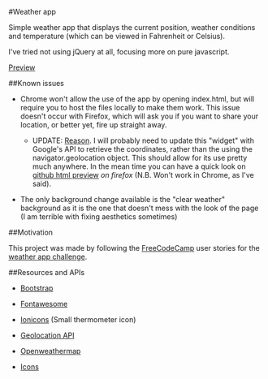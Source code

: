 #Weather app

Simple weather app that displays the current position, weather conditions and temperature (which can be viewed in Fahrenheit or Celsius).

I've tried not using jQuery at all, focusing more on pure javascript.

[Preview](http://res.cloudinary.com/forgoroe/image/upload/v1476567006/previews/weatherAppPreview.png)

##Known issues

- Chrome won't allow the use of the app by opening index.html, but will require you to host the files locally to make them work. This issue doesn't occur with Firefox, which will ask you if you want to share your location, or better yet, fire up straight away.

  - UPDATE: [Reason](https://developers.google.com/web/updates/2016/04/geolocation-on-secure-contexts-only). I will probably need to update this "widget" with Google's API to retrieve the coordinates, rather than the using the navigator.geolocation object. This should allow for its use pretty much anywhere. In the mean time you can have a quick look on [github html preview](http://htmlpreview.github.io/?https://github.com/forgoroe/weather-app/blob/master/html/index.html) *on firefox* (N.B. Won't work in Chrome, as I've said).


- The only background change available is the "clear weather" background as it is the one that doesn't mess with the look of the page (I am terrible with fixing aesthetics sometimes)

##Motivation

This project was made by following the [FreeCodeCamp](https://www.freecodecamp.com/) user stories for the [weather app challenge](https://www.freecodecamp.com/challenges/show-the-local-weather).

##Resources and APIs

- [Bootstrap](http://getbootstrap.com/)

- [Fontawesome](http://fontawesome.io/)

- [Ionicons](http://ionicons.com/) (Small thermometer icon)

- [Geolocation API](https://developer.mozilla.org/en-US/docs/Web/API/Geolocation/Using_geolocation)

- [Openweathermap](http://openweathermap.org/)

- [Icons](http://www.danvierich.de/weather/)
